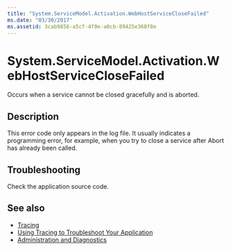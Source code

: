```yaml
---
title: "System.ServiceModel.Activation.WebHostServiceCloseFailed"
ms.date: "03/30/2017"
ms.assetid: 3cab9856-a5cf-4f0e-a0cb-89425e368f8e
---
```

# System.ServiceModel.Activation.WebHostServiceCloseFailed
Occurs when a service cannot be closed gracefully and is aborted.  
  
## Description  
 This error code only appears in the log file. It usually indicates a programming error, for example, when you try to close a service after Abort has already been called.  
  
## Troubleshooting  
 Check the application source code.  
  
## See also

- [Tracing](../../../../../docs/framework/wcf/diagnostics/tracing/index.md)
- [Using Tracing to Troubleshoot Your Application](../../../../../docs/framework/wcf/diagnostics/tracing/using-tracing-to-troubleshoot-your-application.md)
- [Administration and Diagnostics](../../../../../docs/framework/wcf/diagnostics/index.md)
